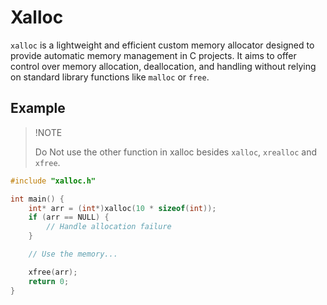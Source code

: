 # Xalloc 

`xalloc` is a lightweight and efficient custom memory allocator designed to provide automatic memory management in C projects. It aims to offer control over memory allocation, deallocation, and handling without relying on standard library functions like `malloc` or `free`.

## Example

> !NOTE
> 
> Do Not use the other function in xalloc besides `xalloc`, `xrealloc` and `xfree`. 

```c
#include "xalloc.h"

int main() {
    int* arr = (int*)xalloc(10 * sizeof(int));
    if (arr == NULL) {
        // Handle allocation failure
    }

    // Use the memory...

    xfree(arr);
    return 0;
}
```
